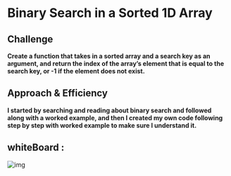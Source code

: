 # Binary Search in a Sorted 1D Array
<!-- Short summary or background information -->

## Challenge
**Create a function that takes in a sorted array and a search key as an argument, and return the index of the array’s element that is equal to the search key, or -1 if the element does not exist.** 

## Approach & Efficiency
**I started by searching and reading about binary search and followed along with a worked example, and then I created my own code following step by step with worked example to make sure I understand it.**

## whiteBoard :
![img](../assets/binary-uml.jpg)